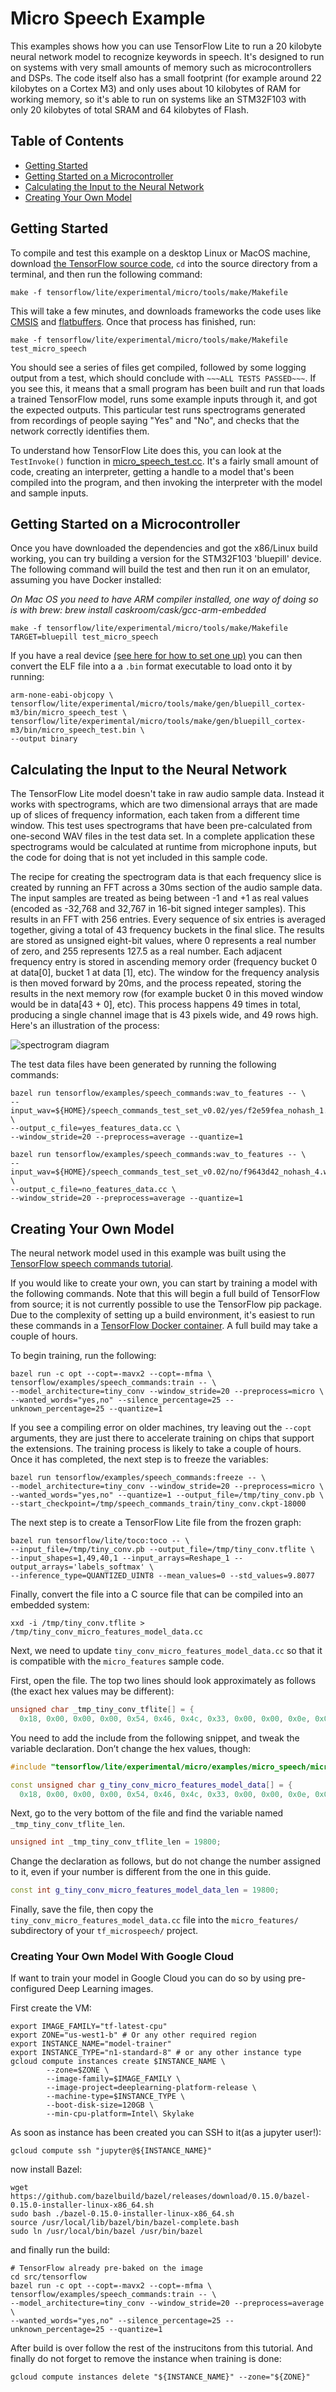 # Micro Speech Example

This examples shows how you can use TensorFlow Lite to run a 20 kilobyte neural
network model to recognize keywords in speech. It's designed to run on systems
with very small amounts of memory such as microcontrollers and DSPs. The code
itself also has a small footprint (for example around 22 kilobytes on a Cortex
M3) and only uses about 10 kilobytes of RAM for working memory, so it's able to
run on systems like an STM32F103 with only 20 kilobytes of total SRAM and 64
kilobytes of Flash.

## Table of Contents

-   [Getting Started](#getting-started)
-   [Getting Started on a Microcontroller](#getting-started-on-a-microcontroller)
-   [Calculating the Input to the Neural Network](#calculating-the-input-to-the-neural-network)
-   [Creating Your Own Model](#creating-your-own-model)

## Getting Started

To compile and test this example on a desktop Linux or MacOS machine, download
[the TensorFlow source code](https://github.com/tensorflow/tensorflow), `cd`
into the source directory from a terminal, and then run the following command:

```
make -f tensorflow/lite/experimental/micro/tools/make/Makefile
```

This will take a few minutes, and downloads frameworks the code uses like
[CMSIS](https://developer.arm.com/embedded/cmsis) and
[flatbuffers](https://google.github.io/flatbuffers/). Once that process has
finished, run:

```
make -f tensorflow/lite/experimental/micro/tools/make/Makefile test_micro_speech
```

You should see a series of files get compiled, followed by some logging output
from a test, which should conclude with `~~~ALL TESTS PASSED~~~`. If you see
this, it means that a small program has been built and run that loads a trained
TensorFlow model, runs some example inputs through it, and got the expected
outputs. This particular test runs spectrograms generated from recordings of
people saying "Yes" and "No", and checks that the network correctly identifies
them.

To understand how TensorFlow Lite does this, you can look at the `TestInvoke()`
function in
[micro_speech_test.cc](https://github.com/tensorflow/tensorflow/tree/master/tensorflow/lite/experimental/micro/examples/micro_speech/micro_speech_test.cc).
It's a fairly small amount of code, creating an interpreter, getting a handle to
a model that's been compiled into the program, and then invoking the interpreter
with the model and sample inputs.

## Getting Started on a Microcontroller

Once you have downloaded the dependencies and got the x86/Linux build working,
you can try building a version for the STM32F103 'bluepill' device. The
following command will build the test and then run it on an emulator, assuming
you have Docker installed:

*On Mac OS you need to have ARM compiler installed, one way of doing so is with
brew: brew install caskroom/cask/gcc-arm-embedded*

```
make -f tensorflow/lite/experimental/micro/tools/make/Makefile TARGET=bluepill test_micro_speech
```

If you have a real device
[(see here for how to set one up)](https://github.com/google/stm32_bare_lib/tree/master/README.md)
you can then convert the ELF file into a a `.bin` format executable to load onto
it by running:

```
arm-none-eabi-objcopy \
tensorflow/lite/experimental/micro/tools/make/gen/bluepill_cortex-m3/bin/micro_speech_test \
tensorflow/lite/experimental/micro/tools/make/gen/bluepill_cortex-m3/bin/micro_speech_test.bin \
--output binary
```

## Calculating the Input to the Neural Network

The TensorFlow Lite model doesn't take in raw audio sample data. Instead it
works with spectrograms, which are two dimensional arrays that are made up of
slices of frequency information, each taken from a different time window. This
test uses spectrograms that have been pre-calculated from one-second WAV files
in the test data set. In a complete application these spectrograms would be
calculated at runtime from microphone inputs, but the code for doing that is not
yet included in this sample code.

The recipe for creating the spectrogram data is that each frequency slice is
created by running an FFT across a 30ms section of the audio sample data. The
input samples are treated as being between -1 and +1 as real values (encoded as
-32,768 and 32,767 in 16-bit signed integer samples). This results in an FFT
with 256 entries. Every sequence of six entries is averaged together, giving a
total of 43 frequency buckets in the final slice. The results are stored as
unsigned eight-bit values, where 0 represents a real number of zero, and 255
represents 127.5 as a real number. Each adjacent frequency entry is stored in
ascending memory order (frequency bucket 0 at data[0], bucket 1 at data [1],
etc). The window for the frequency analysis is then moved forward by 20ms, and
the process repeated, storing the results in the next memory row (for example
bucket 0 in this moved window would be in data[43 + 0], etc). This process
happens 49 times in total, producing a single channel image that is 43 pixels
wide, and 49 rows high. Here's an illustration of the process:

![spectrogram diagram](https://storage.googleapis.com/download.tensorflow.org/example_images/spectrogram_diagram.png)

The test data files have been generated by running the following commands:

```
bazel run tensorflow/examples/speech_commands:wav_to_features -- \
--input_wav=${HOME}/speech_commands_test_set_v0.02/yes/f2e59fea_nohash_1.wav \
--output_c_file=yes_features_data.cc \
--window_stride=20 --preprocess=average --quantize=1

bazel run tensorflow/examples/speech_commands:wav_to_features -- \
--input_wav=${HOME}/speech_commands_test_set_v0.02/no/f9643d42_nohash_4.wav \
--output_c_file=no_features_data.cc \
--window_stride=20 --preprocess=average --quantize=1
```

## Creating Your Own Model

The neural network model used in this example was built using the
[TensorFlow speech commands tutorial](https://www.tensorflow.org/tutorials/sequences/audio_recognition).

If you would like to create your own, you can start by training a model with the
following commands. Note that this will begin a full build of TensorFlow from
source; it is not currently possible to use the TensorFlow pip package. Due to
the complexity of setting up a build environment, it's easiest to run these
commands in a
[TensorFlow Docker container](https://www.tensorflow.org/install/docker). A full
build may take a couple of hours.

To begin training, run the following:

```
bazel run -c opt --copt=-mavx2 --copt=-mfma \
tensorflow/examples/speech_commands:train -- \
--model_architecture=tiny_conv --window_stride=20 --preprocess=micro \
--wanted_words="yes,no" --silence_percentage=25 --unknown_percentage=25 --quantize=1
```

If you see a compiling error on older machines, try leaving out the `--copt`
arguments, they are just there to accelerate training on chips that support the
extensions. The training process is likely to take a couple of hours. Once it
has completed, the next step is to freeze the variables:

```
bazel run tensorflow/examples/speech_commands:freeze -- \
--model_architecture=tiny_conv --window_stride=20 --preprocess=micro \
--wanted_words="yes,no" --quantize=1 --output_file=/tmp/tiny_conv.pb \
--start_checkpoint=/tmp/speech_commands_train/tiny_conv.ckpt-18000
```

The next step is to create a TensorFlow Lite file from the frozen graph:

```
bazel run tensorflow/lite/toco:toco -- \
--input_file=/tmp/tiny_conv.pb --output_file=/tmp/tiny_conv.tflite \
--input_shapes=1,49,40,1 --input_arrays=Reshape_1 --output_arrays='labels_softmax' \
--inference_type=QUANTIZED_UINT8 --mean_values=0 --std_values=9.8077
```

Finally, convert the file into a C source file that can be compiled into an
embedded system:

```
xxd -i /tmp/tiny_conv.tflite > /tmp/tiny_conv_micro_features_model_data.cc
```

Next, we need to update `tiny_conv_micro_features_model_data.cc` so that it is
compatible with the `micro_features` sample code.

First, open the file. The top two lines should look approximately as follows
(the exact hex values may be different):

```cpp
unsigned char _tmp_tiny_conv_tflite[] = {
  0x18, 0x00, 0x00, 0x00, 0x54, 0x46, 0x4c, 0x33, 0x00, 0x00, 0x0e, 0x00,
```

You need to add the include from the following snippet, and tweak the variable
declaration. Don’t change the hex values, though:

```cpp
#include "tensorflow/lite/experimental/micro/examples/micro_speech/micro_features/tiny_conv_micro_features_model_data.h"

const unsigned char g_tiny_conv_micro_features_model_data[] = {
  0x18, 0x00, 0x00, 0x00, 0x54, 0x46, 0x4c, 0x33, 0x00, 0x00, 0x0e, 0x00,
```

Next, go to the very bottom of the file and find the variable named
`_tmp_tiny_conv_tflite_len`.

```cpp
unsigned int _tmp_tiny_conv_tflite_len = 19800;
```

Change the declaration as follows, but do not change the number assigned to it,
even if your number is different from the one in this guide.

```cpp
const int g_tiny_conv_micro_features_model_data_len = 19800;
```

Finally, save the file, then copy the `tiny_conv_micro_features_model_data.cc`
file into the `micro_features/` subdirectory of your `tf_microspeech/` project.

### Creating Your Own Model With Google Cloud

If want to train your model in Google Cloud you can do so by using
pre-configured Deep Learning images.

First create the VM:

```
export IMAGE_FAMILY="tf-latest-cpu"
export ZONE="us-west1-b" # Or any other required region
export INSTANCE_NAME="model-trainer"
export INSTANCE_TYPE="n1-standard-8" # or any other instance type
gcloud compute instances create $INSTANCE_NAME \
        --zone=$ZONE \
        --image-family=$IMAGE_FAMILY \
        --image-project=deeplearning-platform-release \
        --machine-type=$INSTANCE_TYPE \
        --boot-disk-size=120GB \
        --min-cpu-platform=Intel\ Skylake
```

As soon as instance has been created you can SSH to it(as a jupyter user!):

```
gcloud compute ssh "jupyter@${INSTANCE_NAME}"
```

now install Bazel:

```
wget https://github.com/bazelbuild/bazel/releases/download/0.15.0/bazel-0.15.0-installer-linux-x86_64.sh
sudo bash ./bazel-0.15.0-installer-linux-x86_64.sh
source /usr/local/lib/bazel/bin/bazel-complete.bash
sudo ln /usr/local/bin/bazel /usr/bin/bazel
```

and finally run the build:

```
# TensorFlow already pre-baked on the image
cd src/tensorflow
bazel run -c opt --copt=-mavx2 --copt=-mfma \
tensorflow/examples/speech_commands:train -- \
--model_architecture=tiny_conv --window_stride=20 --preprocess=average \
--wanted_words="yes,no" --silence_percentage=25 --unknown_percentage=25 --quantize=1
```

After build is over follow the rest of the instrucitons from this tutorial. And
finally do not forget to remove the instance when training is done:

```
gcloud compute instances delete "${INSTANCE_NAME}" --zone="${ZONE}"
```
